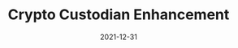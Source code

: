 ---
date: '2021-12-31'
title: 'Crypto Custodian Enhancement'
tech:
- C#
- ASP.NET
- MSSQL
company: d-fine
showInProjects: false
---